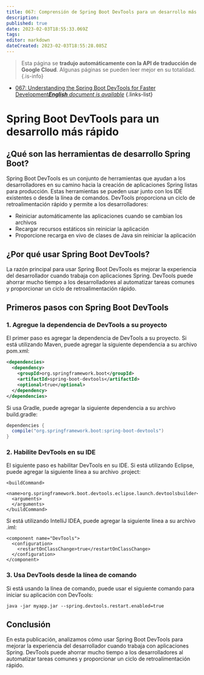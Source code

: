 ```yaml
---
title: 067: Comprensión de Spring Boot DevTools para un desarrollo más rápido
description: 
published: true
date: 2023-02-03T18:55:33.069Z
tags: 
editor: markdown
dateCreated: 2023-02-03T18:55:28.085Z
---
```


> Esta página se **tradujo automáticamente con la API de traducción de Google Cloud**.
Algunas páginas se pueden leer mejor en su totalidad.{.is-info}



- [067: Understanding the Spring Boot DevTools for Faster Development***English** document is available*](/en/Knowledge-base/Spring-Boot/Learning/067-understanding-the-spring-boot-devtools-for-faster-development)
{.links-list}


# Spring Boot DevTools para un desarrollo más rápido

## ¿Qué son las herramientas de desarrollo Spring Boot?

Spring Boot DevTools es un conjunto de herramientas que ayudan a los desarrolladores en su camino hacia la creación de aplicaciones Spring listas para producción. Estas herramientas se pueden usar junto con los IDE existentes o desde la línea de comandos. DevTools proporciona un ciclo de retroalimentación rápido y permite a los desarrolladores:

- Reiniciar automáticamente las aplicaciones cuando se cambian los archivos
- Recargar recursos estáticos sin reiniciar la aplicación
- Proporcione recarga en vivo de clases de Java sin reiniciar la aplicación

## ¿Por qué usar Spring Boot DevTools?

La razón principal para usar Spring Boot DevTools es mejorar la experiencia del desarrollador cuando trabaja con aplicaciones Spring. DevTools puede ahorrar mucho tiempo a los desarrolladores al automatizar tareas comunes y proporcionar un ciclo de retroalimentación rápido.

## Primeros pasos con Spring Boot DevTools

### 1. Agregue la dependencia de DevTools a su proyecto

El primer paso es agregar la dependencia de DevTools a su proyecto. Si está utilizando Maven, puede agregar la siguiente dependencia a su archivo pom.xml:

```xml
<dependencies>
  <dependency>
    <groupId>org.springframework.boot</groupId>
    <artifactId>spring-boot-devtools</artifactId>
    <optional>true</optional>
  </dependency>
</dependencies>
```

Si usa Gradle, puede agregar la siguiente dependencia a su archivo build.gradle:

```groovy
dependencies {
  compile("org.springframework.boot:spring-boot-devtools")
}
```

### 2. Habilite DevTools en su IDE

El siguiente paso es habilitar DevTools en su IDE. Si está utilizando Eclipse, puede agregar la siguiente línea a su archivo .project:

```
<buildCommand>
  <name>org.springframework.boot.devtools.eclipse.launch.devtoolsbuilder</name>
  <arguments>
  </arguments>
</buildCommand>
```

Si está utilizando IntelliJ IDEA, puede agregar la siguiente línea a su archivo .iml:

```
<component name="DevTools">
  <configuration>
    <restartOnClassChange>true</restartOnClassChange>
  </configuration>
</component>
```

### 3. Usa DevTools desde la línea de comando

Si está usando la línea de comando, puede usar el siguiente comando para iniciar su aplicación con DevTools:

```
java -jar myapp.jar --spring.devtools.restart.enabled=true
```

## Conclusión

En esta publicación, analizamos cómo usar Spring Boot DevTools para mejorar la experiencia del desarrollador cuando trabaja con aplicaciones Spring. DevTools puede ahorrar mucho tiempo a los desarrolladores al automatizar tareas comunes y proporcionar un ciclo de retroalimentación rápido.